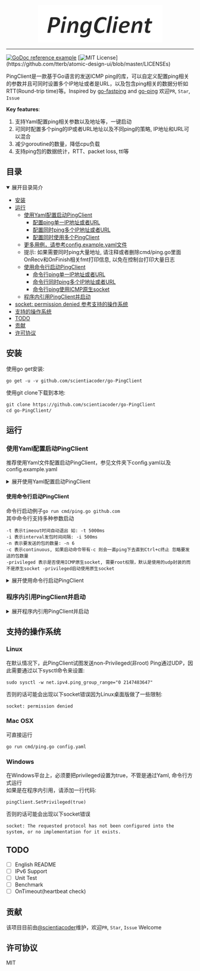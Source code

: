 <div align=center><img src="./logo.png"/></div>

---
  
[![GoDoc reference example](https://img.shields.io/badge/godoc-reference-blue.svg)](https://godoc.org/github.com/scientiacoder/go-PingClient)
[![MIT License](https://img.shields.io/apm/l/atomic-design-ui.svg?)](https://github.com/tterb/atomic-design-ui/blob/master/LICENSEs)
  

PingClient是一款基于Go语言的发送ICMP ping的库，可以自定义配置ping相关的参数并且可同时设置多个IP地址或者是URL，以及包含ping相关的数据分析如RTT(Round-trip time)等。Inspired by [go-fastping](https://github.com/tatsushid/go-fastping) and [go-ping](https://github.com/go-ping/ping) 欢迎```PR```, ```Star```, ```Issue```  

**Key features**:
 1. 支持Yaml配置ping相关参数以及地址等，一键启动
 2. 可同时配置多个ping的IP或者URL地址以及不同ping的策略, IP地址和URL可以混合
 3. 减少goroutine的数量，降低cpu负载
 4. 支持ping包的数据统计，RTT、packet loss, ttl等  
  
## 目录

<details open>
<summary>展开目录简介</summary>  

- [安装](#安装)
- [运行](#运行)
  - [使用Yaml配置启动PingClient](#使用Yaml配置启动PingClient)
    - [配置ping单一IP地址或者URL](#配置ping单一IP地址或者URL)
    - [配置同时ping多个IP地址或者URL](#配置同时ping多个IP地址或者URL)
    - [配置同时使用多个PingClient](#配置同时使用多个PingClient)
  - [更多用例，请参考config.example.yaml文件](./config.example.yaml)
  - 提示: 如果需要同时ping大量地址, 请注释或者删除cmd/ping.go里面OnRecv和OnFinish相关fmt打印信息, 以免在控制台打印大量日志
  - [使用命令行启动PingClient](#使用命令行启动PingClient)
    - [命令行ping单一IP地址或者URL](#命令行ping单一IP地址或者URL)
    - [命令行同时ping多个IP地址或者URL](#命令行同时ping多个IP地址或者URL)
    - [命令行ping使用ICMP原生socket](#命令行ping使用ICMP原生socket)
  - [程序内引用PingClient并启动](#程序内引用PingClient并启动)
- [socket: permission denied 参考支持的操作系统](#支持的操作系统)
- [支持的操作系统](#支持的操作系统)
- [TODO](#TODO)
- [贡献](#贡献)
- [许可协议](#许可协议)
</details>  
  
## 安装
使用go get安装:
```
go get -u -v github.com/scientiacoder/go-PingClient
```
使用git clone下载到本地:
```
git clone https://github.com/scientiacoder/go-PingClient
cd go-PingClient/
```

  
## 运行

### 使用Yaml配置启动PingClient
推荐使用Yaml文件配置启动PingClient，参见文件夹下config.yaml以及config.example.yaml  
<details close>
<summary>展开使用Yaml配置启动PingClient</summary>  

#### 配置ping单一IP地址或者URL
假设ping IP地址220.181.38.148 5次时间间隔为200ms发一个包  
config.yaml设置为:
```yaml
app:
  pingClient1:
    interval:
      200   # ping发包的时间间隔,单位毫秒
    timeout:
      5000 # ping如果超时会在经过这个时间后自动退出，单位毫秒
    ips:
      220.181.38.148
    num:
      5 # ping每个地址发包的次数
```
之后运行:
```
go run cmd/ping.go config.yaml
```
样例输出:
```
PING 220.181.38.148:
24 bytes from 220.181.38.148: icmp_seq=4722 time=192.073801ms ttl=40
24 bytes from 220.181.38.148: icmp_seq=4723 time=189.523571ms ttl=40
24 bytes from 220.181.38.148: icmp_seq=4724 time=176.11971ms ttl=40
24 bytes from 220.181.38.148: icmp_seq=4725 time=181.480174ms ttl=40
24 bytes from 220.181.38.148: icmp_seq=4726 time=181.702277ms ttl=40

---  220.181.38.148 ping statistics ---
5 packets transmitted, 5 packets received, 0% packet loss
round-trip min/avg/max/stddev = 176.11971ms/184.179906ms/192.073801ms/5.818286ms
```
  
同样，如果想ping URL地址为www.github.com，只需配置config.yaml
```yaml
app:
  pingClient1:
    interval:
      200   # ping发包的时间间隔,单位毫秒
    timeout:
      5000 # ping如果超时会在经过这个时间后自动退出，单位毫秒
    urls:
      www.github.com
    num:
      5 # ping每个地址发包的次数
```
```
go run cmd/ping.go config.yaml
```
得到输出:
```
PING www.github.com 13.237.44.5:
24 bytes from 13.237.44.5: icmp_seq=4722 time=40.532569ms ttl=40
24 bytes from 13.237.44.5: icmp_seq=4723 time=36.492822ms ttl=40
24 bytes from 13.237.44.5: icmp_seq=4724 time=43.692405ms ttl=40
24 bytes from 13.237.44.5: icmp_seq=4725 time=55.602643ms ttl=40
24 bytes from 13.237.44.5: icmp_seq=4726 time=38.508645ms ttl=40

--- www.github.com 13.237.44.5 ping statistics ---
5 packets transmitted, 5 packets received, 0% packet loss
round-trip min/avg/max/stddev = 36.492822ms/42.965816ms/55.602643ms/6.751356ms
```
  
#### 配置同时ping多个IP地址或者URL
同时ping多个IP地址只需配置config.yaml
```yaml
app:
  pingClient1:
    interval:
      200   # ping发包的时间间隔,单位毫秒
    timeout:
      5000 # ping如果超时会在经过这个时间后自动退出，单位毫秒
    ips:
      220.181.38.148
      13.237.44.5
    num:
      5 # ping每个地址发包的次数
```
```
go run cmd/ping.go config.yaml
```
同时ping多个URL只需配置config.yaml的urls
```yaml
app:
  pingClient1:
    interval:
      200   # ping发包的时间间隔,单位毫秒
    timeout:
      5000 # ping如果超时会在经过这个时间后自动退出，单位毫秒
    urls:
      github.com
      golang.org
      baidu.com
    num:
      5 # ping每个地址发包的次数
```
```
go run cmd/ping.go config.yaml
```
IP和URL混合ping
```yaml
app:
  pingClient1:
    interval:
      200   # ping发包的时间间隔,单位毫秒
    timeout:
      5000 # ping如果超时会在经过这个时间后自动退出，单位毫秒
    ips:
      220.181.38.148
      13.237.44.5
    urls:
      github.com
      golang.org
    num:
      5 # ping每个地址发包的次数
```
```
go run cmd/ping.go config.yaml
```
  
#### 配置同时使用多个PingClient
config.yaml:
```yaml
app:
  pingClient1:
    interval:
      200   # in milliseconds (ping发包的时间间隔,单位毫秒)
    timeout:
      5000   # in milliseconds Timeout specifies a timeout before ping exits (ping会在经过这个时间后自动退出，单位毫秒)
    ips:
      142.250.71.78
      220.181.38.148
    urls:
      www.github.com
      www.stackoverflow.com
      golang.org
    num:
      5 # number of packets send per ip(or url) (ping每个地址的次数)
    privileged:
      false # false uses udp ping, true uses icmp raw socket need privilege (false基于udp, true需要权限使用原生socket)
    continuous:
      false # true means it will ping addresses continuously, ignore the num (default: false) (true表示会一直ping下去, 忽略num, 默认是false)
  pingClient2:
    ips:
      142.250.71.78
      220.181.38.148
  pingClient3:
    urls:
      google.com
  pingClient4:
    urls:
      github.com
    privileged:
      false
```
```
go run cmd/ping.go config.yaml
```  
</details>  

#### 使用命令行启动PingClient
命令行启动例子```go run cmd/ping.go github.com```  
其中命令行支持多种参数启动
```
-t 表示timeout时间自动退出 如: -t 5000ms
-i 表示interval发包时间间隔: -i 500ms
-n 表示要发送的包的数量: -n 6
-c 表示continuous, 如果启动命令带有-c 则会一直ping下去直到Ctrl+c终止 忽略要发送的包数量
-privileged 表示是否使用ICMP原生socket, 需要root权限，默认是使用的udp封装的而不是原生socket -privileged启动使用原生socket
```
<details close>
<summary>展开使用命令行启动PingClient</summary>  

#### 命令行ping单一IP地址或者URL
如果想ping github.com 6次, 时间间隔为1s, 运行:
```
go run cmd/ping.go -n 6 -i 1s github.com
```
该命令中github.com可改为任意**IP地址**
输出为:
```
PING github.com 13.237.44.5:
24 bytes from 13.237.44.5: icmp_seq=4722 time=35.127904ms ttl=41
24 bytes from 13.237.44.5: icmp_seq=4723 time=36.252251ms ttl=41
24 bytes from 13.237.44.5: icmp_seq=4724 time=29.305253ms ttl=41
24 bytes from 13.237.44.5: icmp_seq=4725 time=37.577805ms ttl=41
24 bytes from 13.237.44.5: icmp_seq=4726 time=45.584345ms ttl=41
24 bytes from 13.237.44.5: icmp_seq=4727 time=33.345722ms ttl=41

--- github.com 13.237.44.5 ping statistics ---
6 packets transmitted, 6 packets received, 0% packet loss
round-trip min/avg/max/stddev = 29.305253ms/36.19888ms/45.584345ms/4.946393ms
```
如果想持续ping github.com, 时间间隔为1s(Ctrl+c终止), 运行:
```
go run cmd/ping.go -i 1s -c github.com
```
  
#### 命令行同时ping多个IP地址或者URL
只需将多个IP地址或者URL放在命令最后即可，运行:
```
go run cmd/ping.go -i 1s -c github.com golang.org 13.237.44.5
```

#### 命令行ping使用ICMP原生socket
首先确认go get在root用户的PATH下也安装了PingClient包
```go
sudo go get -u -v github.com/scientiacoder/PingClient
```
之后即可sudo运行```-privileged```选项
```go
sudo go run cmd/ping.go -i 1s -privileged -c github.com
```
  
</details>
  
### 程序内引用PingClient并启动
  
<details close>
<summary>展开程序内引用PingClient并启动</summary>  

在程序内引用首先确保PingClient包已装:
```go
go get -u -v github.com/scientiacoder/PingClient
```
之后可以import PingClient包
```go
import ping "github.com/scientiacoder/PingClient"
```
以下是一个同时ping github.com和IP 8.8.8.8, 发包时间间隔为200ms的完整示例:
```go
package main

import (
	"fmt"
	"log"
	"time"

	ping "github.com/scientiacoder/PingClient"
)

func main() {
	pingClient := ping.New()
	err := pingClient.Add("github.com")
	if err != nil {
		log.Fatalf("%s", err)
		return
	}
	err = pingClient.Add("8.8.8.8")
	if err != nil {
		log.Fatalf("%s", err)
		return
	}

	pingClient.Interval = 200 * time.Millisecond
	pingClient.OnRecv = func(pkt *ping.Packet) {
		fmt.Printf("%d bytes from %s: icmp_seq=%d time=%v ttl=%v\n",
			pkt.Nbytes, pkt.IPAddr, pkt.Seq, pkt.Rtt, pkt.Ttl)
	}
	pingClient.OnFinish = func(stats []*ping.Statistics) {
		for _, stat := range stats {
			fmt.Printf("\n--- %s %s ping statistics ---\n", stat.URL, stat.IP)
			fmt.Printf("%d packets transmitted, %d packets received, %v%% packet loss\n",
				stat.PacketsSent, stat.PacketsRecv, stat.PacketLoss)
			fmt.Printf("round-trip min/avg/max/stddev = %v/%v/%v/%v\n",
				stat.MinRtt, stat.AvgRtt, stat.MaxRtt, stat.StdDevRtt)
		}
	}

	err = pingClient.Run()
	if err != nil {
		log.Fatalf("%s", err)
		return
	}
}
```
</details>

## 支持的操作系统
### Linux
在默认情况下，此PingClient试图发送non-Privileged(非root) Ping通过UDP，因此需要通过以下sysctl命令来设置:
```
sudo sysctl -w net.ipv4.ping_group_range="0 2147483647"
```
否则的话可能会出现以下socket错误因为Linux桌面版做了一些限制:
```
socket: permission denied
```
  
### Mac OSX
可直接运行
```
go run cmd/ping.go config.yaml
```
  
### Windows
在Windows平台上，必须要把privileged设置为true，不管是通过Yaml, 命令行方式运行  
如果是在程序内引用，请添加一行代码:
```
pingClient.SetPrivileged(true)
```
否则的话可能会出现以下socket错误
```
socket: The requested protocol has not been configured into the system, or no implementation for it exists.
```
  
## TODO
- [ ] English README  
- [ ] IPv6 Support  
- [ ] Unit Test  
- [ ] Benchmark
- [ ] OnTimeout(heartbeat check)
  
## 贡献
该项目目前由[@scientiacoder](https://github.com/scientiacoder)维护，欢迎```PR```, ```Star```, ```Issue``` Welcome

## 许可协议
MIT